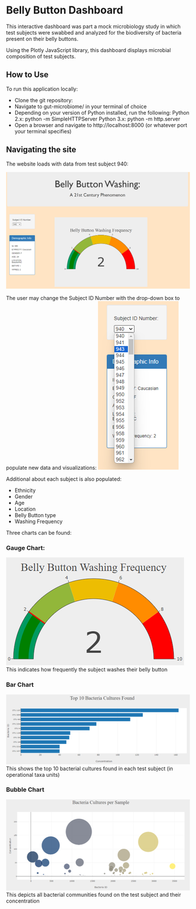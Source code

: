 # Belly Button Dashboard
This interactive dashboard was part a mock microbiology study in which test subjects were swabbed and analyzed for the biodiversity of bacteria present on their belly buttons. 

Using the Plotly JavaScript library, this dashboard displays microbial composition of test subjects. 

## How to Use
To run this application locally:

- Clone the git repository:  
- Navigate to gut-microbiome/ in your terminal of choice
- Depending on your version of Python installed, run the following:
    Python 2.x: python -m SimpleHTTPServer
    Python 3.x: python -m http.server
- Open a browser and navigate to http://localhost:8000 (or whatever port your terminal specifies)

## Navigating the site
The website loads with data from test subject 940:

![Default](./images/website_start.png)

The user may change the Subject ID Number with the drop-down box to populate new data and visualizations:
![Change_subject](./images/change_subject.png)

Additional about each subject is also populated:
- Ethnicity
- Gender
- Age
- Location
- Belly Button type
- Washing Frequency

Three charts can be found:
### Gauge Chart: 
![Gauge](./images/gauge_chart.png)
This indicates how frequently the subject washes their belly button

### Bar Chart
![Bar](./images/bar_chart.png)
This shows the top 10 bacterial cultures found in each test subject (in operational taxa units)

### Bubble Chart
![Bubble](./images/bubble_chart.png)
This depicts all bacterial communities found on the test subject and their concentration

